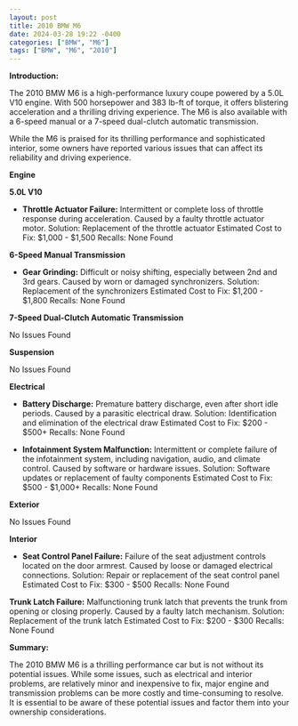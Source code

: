 ```yaml
---
layout: post
title: 2010 BMW M6
date: 2024-03-28 19:22 -0400
categories: ["BMW", "M6"]
tags: ["BMW", "M6", "2010"]
---
```

**Introduction:**

The 2010 BMW M6 is a high-performance luxury coupe powered by a 5.0L V10 engine. With 500 horsepower and 383 lb-ft of torque, it offers blistering acceleration and a thrilling driving experience. The M6 is also available with a 6-speed manual or a 7-speed dual-clutch automatic transmission.

While the M6 is praised for its thrilling performance and sophisticated interior, some owners have reported various issues that can affect its reliability and driving experience.

**Engine**

**5.0L V10**

* **Throttle Actuator Failure:** Intermittent or complete loss of throttle response during acceleration. Caused by a faulty throttle actuator motor.
Solution: Replacement of the throttle actuator
Estimated Cost to Fix: $1,000 - $1,500
Recalls: None Found

**6-Speed Manual Transmission**

* **Gear Grinding:** Difficult or noisy shifting, especially between 2nd and 3rd gears. Caused by worn or damaged synchronizers.
Solution: Replacement of the synchronizers
Estimated Cost to Fix: $1,200 - $1,800
Recalls: None Found

**7-Speed Dual-Clutch Automatic Transmission**

No Issues Found

**Suspension**

No Issues Found

**Electrical**

* **Battery Discharge:** Premature battery discharge, even after short idle periods. Caused by a parasitic electrical draw.
Solution: Identification and elimination of the electrical draw
Estimated Cost to Fix: $200 - $500+
Recalls: None Found

* **Infotainment System Malfunction:** Intermittent or complete failure of the infotainment system, including navigation, audio, and climate control. Caused by software or hardware issues.
Solution: Software updates or replacement of faulty components
Estimated Cost to Fix: $500 - $1,000+
Recalls: None Found

**Exterior**

No Issues Found

**Interior**

* **Seat Control Panel Failure:** Failure of the seat adjustment controls located on the door armrest. Caused by loose or damaged electrical connections.
Solution: Repair or replacement of the seat control panel
Estimated Cost to Fix: $300 - $500
Recalls: None Found

**Trunk Latch Failure:** Malfunctioning trunk latch that prevents the trunk from opening or closing properly. Caused by a faulty latch mechanism.
Solution: Replacement of the trunk latch
Estimated Cost to Fix: $200 - $300
Recalls: None Found

**Summary:**

The 2010 BMW M6 is a thrilling performance car but is not without its potential issues. While some issues, such as electrical and interior problems, are relatively minor and inexpensive to fix, major engine and transmission problems can be more costly and time-consuming to resolve. It is essential to be aware of these potential issues and factor them into your ownership considerations.

